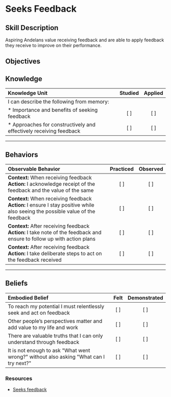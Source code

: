 # Seeks Feedback

**Skill Description**
----------
Aspiring Andelans value receiving feedback and are able to apply feedback they receive to improve on their performance.


**Objectives**
----------

## **Knowledge**


| Knowledge Unit   |      Studied      | Applied |
|:-------------|:------------------:|:--------:|
| I can describe the following from memory: | | |
| * Importance and benefits of seeking feedback | [ ] |    [ ] |
| * Approaches for constructively and effectively receiving feedback | [ ] | [ ] |


----------


## **Behaviors**


| Observable Behavior   |      Practiced      | Observed |
|:-------------|:------------------:|:--------:|
| **Context:** When receiving feedback **Action:** I acknowledge receipt of the feedback and the value of the same | [ ] |    [ ] |
| **Context:** When receiving feedback **Action:** I ensure I stay positive while also seeing the possible value of the feedback | [ ] |    [ ] |
| **Context:**  After receiving feedback **Action:** I take note of the feedback and ensure to follow up with action plans | [ ] |    [ ] |
| **Context:**  After receiving feedback **Action:** I take deliberate steps to act on the feedback received | [ ] |    [ ] |

----------


## **Beliefs**


| Embodied Belief   |      Felt      | Demonstrated |
|:-------------|:------------------:|:--------:|
| To reach my potential I must relentlessly seek and act on feedback |   [ ]   |   [ ] |
| Other people’s perspectives matter and add value to my life and work |   [ ]   |   [ ] |
| There are valuable truths that I can only understand through feedback |   [ ]   |   [ ] |
| It is not enough to ask "What went wrong?" without also asking "What can I try next?" |   [ ]   |   [ ] |


### **Resources**
- [Seeks feedback](https://vimeo.com/216662854)
